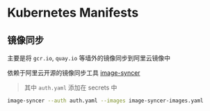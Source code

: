 # Kubernetes Manifests

## 镜像同步

主要是将 `gcr.io`, `quay.io` 等墙外的镜像同步到阿里云镜像中

依赖于阿里云开源的镜像同步工具 [image-syncer](https://github.com/AliyunContainerService/image-syncer)

> 其中 `auth.yaml` 添加在 secrets 中

```sh
image-syncer --auth auth.yaml --images image-syncer-images.yaml
```
